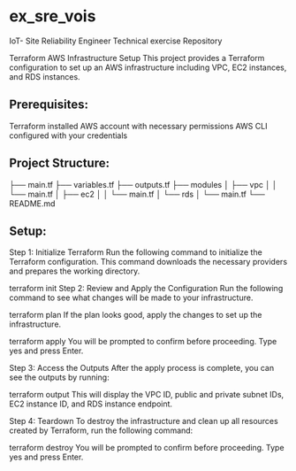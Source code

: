 # ex_sre_vois
IoT- Site Reliability Engineer Technical exercise Repository

Terraform AWS Infrastructure Setup
This project provides a Terraform configuration to set up an AWS infrastructure including VPC, EC2 instances, and RDS instances. 

Prerequisites:
--------------
Terraform installed
AWS account with necessary permissions
AWS CLI configured with your credentials

Project Structure:
-----------------

├── main.tf
├── variables.tf
├── outputs.tf
├── modules
│   ├── vpc
│   │   └── main.tf
│   ├── ec2
│   │   └── main.tf
│   └── rds
│       └── main.tf
└── README.md

Setup:
-----
Step 1: Initialize Terraform
Run the following command to initialize the Terraform configuration. This command downloads the necessary providers and prepares the working directory.

terraform init
Step 2: Review and Apply the Configuration
Run the following command to see what changes will be made to your infrastructure.

terraform plan
If the plan looks good, apply the changes to set up the infrastructure.

terraform apply
You will be prompted to confirm before proceeding. Type yes and press Enter.

Step 3: Access the Outputs
After the apply process is complete, you can see the outputs by running:

terraform output
This will display the VPC ID, public and private subnet IDs, EC2 instance ID, and RDS instance endpoint.

Step 4: Teardown
To destroy the infrastructure and clean up all resources created by Terraform, run the following command:

terraform destroy
You will be prompted to confirm before proceeding. Type yes and press Enter.
